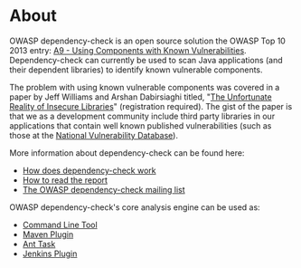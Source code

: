 About
====================
OWASP dependency-check is an open source solution the OWASP Top 10 2013 entry: [A9 -
Using Components with Known Vulnerabilities](https://www.owasp.org/index.php/Top_10_2013-A9-Using_Components_with_Known_Vulnerabilities).
Dependency-check can currently be used to scan Java applications (and their
dependent libraries) to identify known vulnerable components.

The problem with using known vulnerable components was covered in a paper by Jeff
Williams and Arshan Dabirsiaghi titled, "[The Unfortunate Reality of Insecure
Libraries](http://www1.contrastsecurity.com/the-unfortunate-reality-of-insecure-libraries?&amp;__hssc=92971330.1.1412763139545&amp;__hstc=92971330.5d71a97ce2c038f53e4109bfd029b71e.1412763139545.1412763139545.1412763139545.1&amp;hsCtaTracking=7bbb964b-eac1-454d-9d5b-cc1089659590%7C816e01cf-4d75-449a-8691-bd0c6f9946a5)" (registration required).
The gist of the paper is that we as a development community include third party
libraries in our applications that contain well known published vulnerabilities
\(such as those at the [National Vulnerability Database](http://web.nvd.nist.gov/view/vuln/search)\).

More information about dependency-check can be found here:

* [How does dependency-check work](./internals.html)
* [How to read the report](./thereport.html)
* [The OWASP dependency-check mailing list](./mail-lists.html)

OWASP dependency-check's core analysis engine can be used as:

-  [Command Line Tool](dependency-check-cli/index.html)
-  [Maven Plugin](dependency-check-maven/usage.html)
-  [Ant Task](dependency-check-ant/installation.html)
-  [Jenkins Plugin](dependency-check-jenkins/index.html)
